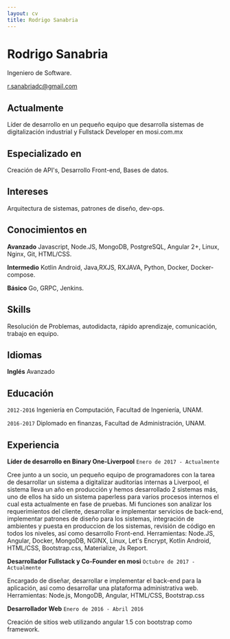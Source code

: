 ```yaml
---
layout: cv
title: Rodrigo Sanabria
---
```

# Rodrigo Sanabria
Ingeniero de Software.

<div id="webaddress">
<a href="r.sanabriadc@gmail.com">r.sanabriadc@gmail.com</a>
</div>


## Actualmente

Líder de desarrollo en un pequeño equipo que desarrolla sistemas de digitalización industrial y Fullstack Developer en mosi.com.mx


## Especializado en

Creación de API's, Desarrollo Front-end, Bases de datos.

## Intereses

Arquitectura de sistemas, patrones de diseño, dev-ops.

## Conocimientos en

  __Avanzado__ Javascript, Node.JS, MongoDB, PostgreSQL, Angular 2+, Linux, Nginx, Git, HTML/CSS.
  
  __Intermedio__  Kotlin Android, Java,RXJS, RXJAVA, Python, Docker, Docker-compose.
  
  __Básico__  Go, GRPC, Jenkins.
  

## Skills
 Resolución de Problemas, autodidacta, rápido aprendizaje, comunicación, trabajo en equipo.
 
## Idiomas
__Inglés__ Avanzado
 
## Educación

`2012-2016`
 Ingeniería en Computación, Facultad de Ingeniería, UNAM.

`2016-2017`
 Diplomado en finanzas, Facultad de Administración, UNAM.


## Experiencia

 __Líder de desarrollo en Binary One-Liverpool__ `Enero de 2017 - Actualmente`
 
 Cree junto a un socio, un pequeño equipo de programadores con la tarea de desarrollar un sistema a digitalizar auditorías internas a Liverpool, el sistema lleva un año en producción y hemos desarrollado 2 sistemas más, uno de ellos ha sido un sistema paperless para varios procesos internos el cual esta actualmente en fase de pruebas. Mi funciones son analizar los requerimientos del cliente, desarrollar e implementar servicios de back-end, implementar patrones de diseño para los sistemas, integración de ambientes y puesta en produccion de los sistemas, revisión de código en todos los niveles, así como desarrollo Front-end.
  Herramientas: Node.JS, Angular, Docker, MongoDB, NGINX, Linux, Let's Encrypt, Kotlin Android,  HTML/CSS, Bootstrap.css, Materialize, Js Report.
  
  __Desarrollador Fullstack y Co-Founder en mosi__ `Octubre de 2017 - Actualmente`
  
  Encargado de diseñar, desarrollar e implementar el back-end para la aplicación, asi como desarrollar una plataforma         administrativa web.
  Herramientas: Node.js, MongoDB, Angular, HTML/CSS, Bootstrap.css

 __Desarrollador Web__ `Enero de 2016 - Abril 2016`
 
 Creación de sitios web utilizando angular 1.5 con bootstrap como framework.







